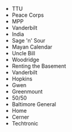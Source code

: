 * TTU
* Peace Corps
* MPP
* Vanderbilt
* India
* Sage 'n' Sour
* Mayan Calendar
* Uncle Bill
* Woodridge
* Renting the Basement
* Vanderbilt
* Hopkins
* Gwen
* Greenmount
* 50/50
* Baltimore General
* Home
* Cerner
* Techtronic
